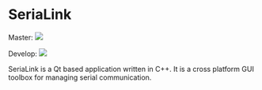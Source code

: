 SeriaLink
=========

Master: ![](https://github.com/mr-potato-head/SeriaLink/workflows/QMake%20Build%20Matrix/badge.svg?branch=master)

Develop: ![](https://github.com/mr-potato-head/SeriaLink/workflows/QMake%20Build%20Matrix/badge.svg?branch=develop)

SeriaLink is a Qt based application written in C++.
It is a cross platform GUI toolbox for managing serial communication.